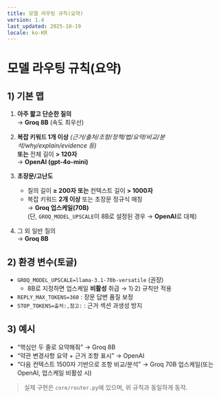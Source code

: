 ```yaml
---
title: 모델 라우팅 규칙(요약)
version: 1.4
last_updated: 2025-10-19
locale: ko-KR
---
```


# 모델 라우팅 규칙(요약)

## 1) 기본 맵
1) **아주 짧고 단순한 질의**  
   → **Groq 8B** (속도 최우선)

2) **복잡 키워드 1개 이상** *(근거/출처/조항/정책/법/요약/비교/분석/why/explain/evidence 등)*  
   **또는** 전체 길이 **> 120자**  
   → **OpenAI (gpt-4o-mini)**

3) **초장문/고난도**  
   - 질의 길이 **≥ 200자** **또는** 컨텍스트 길이 **> 1000자**  
   - 복잡 키워드 **2개 이상** 또는 초장문 정규식 매칭  
   → **Groq 업스케일(70B)**  
   (단, `GROQ_MODEL_UPSCALE`이 8B로 설정된 경우 → **OpenAI**로 대체)

4) 그 외 일반 질의  
   → **Groq 8B**

## 2) 환경 변수(토글)
- `GROQ_MODEL_UPSCALE=llama-3.1-70b-versatile` (권장)  
  - 8B로 지정하면 업스케일 **비활성** 취급 → 1)·2) 규칙만 적용
- `REPLY_MAX_TOKENS=360` : 장문 답변 품질 보정  
- `STOP_TOKENS=출처:,참고:` : 근거 섹션 과생성 방지

## 3) 예시
- “핵심만 두 줄로 요약해줘” → Groq 8B  
- “약관 변경사항 요약 + 근거 조항 표시” → OpenAI  
- “다음 컨텍스트 1500자 기반으로 조항 비교/분석” → Groq 70B 업스케일(또는 OpenAI, 업스케일 비활성 시)

> 실제 구현은 `core/router.py`에 있으며, 위 규칙과 동일하게 동작.
